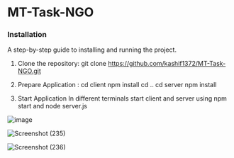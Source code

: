 # MT-Task-NGO

### Installation

A step-by-step guide to installing and running the project.

1. Clone the repository:
   git clone https://github.com/kashif1372/MT-Task-NGO.git
   
3. Prepare Application :
   cd client
   npm install
   cd ..
   cd server
   npm install
   
4. Start Application
   In different terminals start client and server using npm start and node server.js 
   

   

![image](https://github.com/kashif1372/MT-Task-NGO/assets/67710001/321c0d44-8c3b-40be-9442-01d6a1a9c5d4)

![Screenshot (235)](https://github.com/kashif1372/MT-Task-NGO/assets/67710001/9667470f-a77c-430a-80d8-51dc927ce0f3)

![Screenshot (236)](https://github.com/kashif1372/MT-Task-NGO/assets/67710001/e779a0d2-b1a0-4cd7-9142-cec0509d4594)
